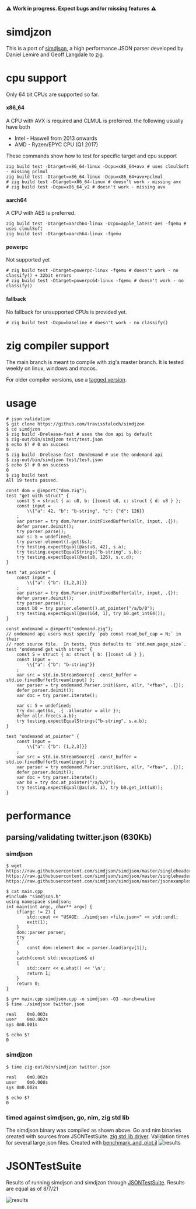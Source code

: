 :warning: **Work in progress.  Expect bugs and/or missing features** :warning:

# simdjzon
This is a port of [simdjson](https://github.com/simdjson/simdjson), a high performance JSON parser developed by Daniel Lemire and Geoff Langdale to [zig](https://ziglang.org/).  

# cpu support
Only 64 bit CPUs are supported so far.

#### x86_64
A CPU with AVX is required and CLMUL is preferred. the following usually have
both
* Intel - Haswell from 2013 onwards
* AMD - Ryzen/EPYC CPU (Q1 2017)

These commands show how to test for specific target and cpu support
```console
zig build test -Dtarget=x86_64-linux -Dcpu=x86_64+avx # uses clmulSoft - missing pclmul
zig build test -Dtarget=x86_64-linux -Dcpu=x86_64+avx+pclmul
# zig build test -Dtarget=x86_64-linux # doesn't work - missing avx
# zig build test -Dcpu=x86_64_v2 # doesn't work - missing avx
```

#### aarch64
A CPU with AES is preferred.
```console
zig build test -Dtarget=aarch64-linux -Dcpu=apple_latest-aes -fqemu # uses clmulSoft
zig build test -Dtarget=aarch64-linux -fqemu
```

#### powerpc
Not supported yet
```console
# zig build test -Dtarget=powerpc-linux -fqemu # doesn't work - no classify() + 32bit errors
# zig build test -Dtarget=powerpc64-linux -fqemu # doesn't work - no classify()
```

#### fallback
No fallback for unsupported CPUs is provided yet.

```console
# zig build test -Dcpu=baseline # doesn't work - no classify()
```

# zig compiler support
The main branch is meant to compile with zig's master branch.  It is tested weekly on linux, windows and macos. 

For older compiler versions, use a [tagged version](https://github.com/travisstaloch/simdjzon/tags).

# usage
```console
# json validation
$ git clone https://github.com/travisstaloch/simdjzon
$ cd simdjzon
$ zig build -Drelease-fast # uses the dom api by default
$ zig-out/bin/simdjzon test/test.json
$ echo $? # 0 on success
0
$ zig build -Drelease-fast -Dondemand # use the ondemand api
$ zig-out/bin/simdjzon test/test.json
$ echo $? # 0 on success
0
$ zig build test
All 19 tests passed.
```

```zig
const dom = @import("dom.zig");
test "get with struct" {
    const S = struct { a: u8, b: []const u8, c: struct { d: u8 } };
    const input =
        \\{"a": 42, "b": "b-string", "c": {"d": 126}}
    ;
    var parser = try dom.Parser.initFixedBuffer(allr, input, .{});
    defer parser.deinit();
    try parser.parse();
    var s: S = undefined;
    try parser.element().get(&s);
    try testing.expectEqual(@as(u8, 42), s.a);
    try testing.expectEqualStrings("b-string", s.b);
    try testing.expectEqual(@as(u8, 126), s.c.d);
}

test "at_pointer" {
    const input =
        \\{"a": {"b": [1,2,3]}}
    ;
    var parser = try dom.Parser.initFixedBuffer(allr, input, .{});
    defer parser.deinit();
    try parser.parse();
    const b0 = try parser.element().at_pointer("/a/b/0");
    try testing.expectEqual(@as(i64, 1), try b0.get_int64());
}

const ondemand = @import("ondemand.zig");
// ondemand api users must specify `pub const read_buf_cap = N;` in their
// root source file.  In tests, this defaults to `std.mem.page_size`. 
test "ondemand get with struct" {
    const S = struct { a: struct { b: []const u8 } };
    const input =
        \\{"a": {"b": "b-string"}}
    ;
    var src = std.io.StreamSource{ .const_buffer = std.io.fixedBufferStream(input) };
    var parser = try ondemand.Parser.init(&src, allr, "<fba>", .{});
    defer parser.deinit();
    var doc = try parser.iterate();

    var s: S = undefined;
    try doc.get(&s, .{ .allocator = allr });
    defer allr.free(s.a.b);
    try testing.expectEqualStrings("b-string", s.a.b);
}

test "ondemand at_pointer" {
    const input =
        \\{"a": {"b": [1,2,3]}}
    ;
    var src = std.io.StreamSource{ .const_buffer = std.io.fixedBufferStream(input) };
    var parser = try ondemand.Parser.init(&src, allr, "<fba>", .{});
    defer parser.deinit();
    var doc = try parser.iterate();
    var b0 = try doc.at_pointer("/a/b/0");
    try testing.expectEqual(@as(u8, 1), try b0.get_int(u8));
}
```

# performance
## parsing/validating twitter.json (630Kb)
### simdjson

```console
$ wget https://raw.githubusercontent.com/simdjson/simdjson/master/singleheader/simdjson.h https://raw.githubusercontent.com/simdjson/simdjson/master/singleheader/simdjson.cpp https://raw.githubusercontent.com/simdjson/simdjson/master/jsonexamples/twitter.json

$ cat main.cpp
#include "simdjson.h"
using namespace simdjson;
int main(int argc, char** argv) {
    if(argc != 2) {
        std::cout << "USAGE: ./simdjson <file.json>" << std::endl;
        exit(1);
    }
    dom::parser parser; 
    try
    {
        const dom::element doc = parser.load(argv[1]);
    }
    catch(const std::exception& e)
    {
        std::cerr << e.what() << '\n';
        return 1;
    }
    return 0;
}

$ g++ main.cpp simdjson.cpp -o simdjson -O3 -march=native
$ time ./simdjson twitter.json

real	0m0.003s
user	0m0.002s
sys	0m0.001s

$ echo $?
0
```

### simdjzon
```console
$ time zig-out/bin/simdjzon twitter.json 

real	0m0.002s
user	0m0.000s
sys	0m0.002s

$ echo $?
0

```

### timed against simdjson, go, nim, zig std lib
The simdjson binary was compiled as shown above.  Go and nim binaries created with sources from JSONTestSuite. [zig std lib driver](bench/src/zig_json.zig).
Validation times for several large json files.  Created with [benchmark_and_plot.jl](bench/benchmark_and_plot.jl)
![results](https://github.com/travisstaloch/simdjson-zig/blob/media/bench/validation_grouped.png)

# JSONTestSuite

Results of running simdjson and simdjzon through [JSONTestSuite](https://github.com/nst/JSONTestSuite).  Results are equal as of 8/7/21

![results](https://github.com/travisstaloch/simdjson-zig/blob/media/JSONTestSuiteResults.png)
